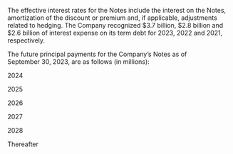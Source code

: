 The  effective  interest  rates  for  the  Notes  include  the  interest  on  the  Notes,  amortization  of  the  discount  or  premium  and,  if
applicable, adjustments related to hedging. The Company recognized $3.7 billion, $2.8 billion and $2.6 billion of interest expense
on its term debt for 2023, 2022 and 2021, respectively.

The future principal payments for the Company’s Notes as of September 30, 2023, are as follows (in millions):

2024

2025

2026

2027

2028

Thereafter